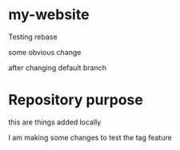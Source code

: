 # my-website

Testing rebase

some obvious change

after changing default branch

# Repository purpose
this are things added locally

I am making some changes to test the tag feature
